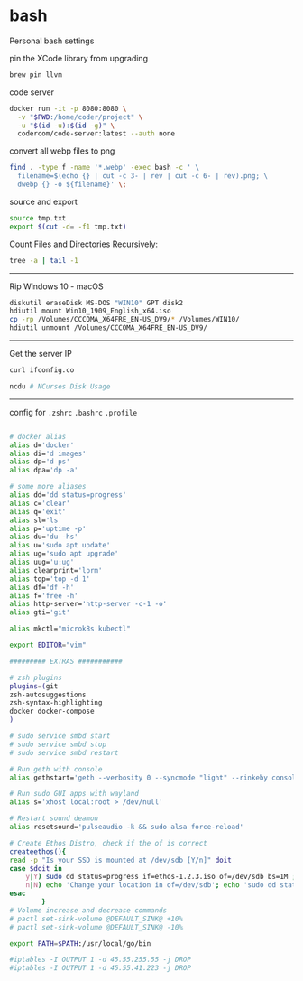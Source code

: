 # bash

Personal bash settings

pin the XCode library from upgrading
```bash
brew pin llvm
```

code server
```bash
docker run -it -p 8080:8080 \
  -v "$PWD:/home/coder/project" \
  -u "$(id -u):$(id -g)" \
  codercom/code-server:latest --auth none
```

convert all webp files to png
```bash
find . -type f -name '*.webp' -exec bash -c ' \
  filename=$(echo {} | cut -c 3- | rev | cut -c 6- | rev).png; \
  dwebp {} -o ${filename}' \;
```

source and export
```bash
source tmp.txt
export $(cut -d= -f1 tmp.txt)
```

Count Files and Directories Recursively:
```bash
tree -a | tail -1
```
---

Rip Windows 10 - macOS 
```bash
diskutil eraseDisk MS-DOS "WIN10" GPT disk2
hdiutil mount Win10_1909_English_x64.iso
cp -rp /Volumes/CCCOMA_X64FRE_EN-US_DV9/* /Volumes/WIN10/
hdiutil unmount /Volumes/CCCOMA_X64FRE_EN-US_DV9/
```
---

Get the server IP
```bash
curl ifconfig.co
```

```bash
ncdu # NCurses Disk Usage
```
---

config for `.zshrc` `.bashrc` `.profile`
```bash

# docker alias
alias d='docker'
alias di='d images'
alias dp='d ps'
alias dpa='dp -a'

# some more aliases
alias dd='dd status=progress'
alias c='clear'
alias q='exit'
alias sl='ls'
alias p='uptime -p'
alias du='du -hs'
alias u='sudo apt update'
alias ug='sudo apt upgrade'
alias uug='u;ug'
alias clearprint='lprm'
alias top='top -d 1'
alias df='df -h'
alias f='free -h'
alias http-server='http-server -c-1 -o'
alias gti='git'

alias mkctl="microk8s kubectl"

export EDITOR="vim"

######### EXTRAS ###########

# zsh plugins
plugins=(git
zsh-autosuggestions
zsh-syntax-highlighting
docker docker-compose
)

# sudo service smbd start
# sudo service smbd stop
# sudo service smbd restart

# Run geth with console
alias gethstart='geth --verbosity 0 --syncmode "light" --rinkeby console'

# Run sudo GUI apps with wayland
alias s='xhost local:root > /dev/null'

# Restart sound deamon
alias resetsound='pulseaudio -k && sudo alsa force-reload'

# Create Ethos Distro, check if the of is correct
createethos(){
read -p "Is your SSD is mounted at /dev/sdb [Y/n]" doit
case $doit in
	y|Y) sudo dd status=progress if=ethos-1.2.3.iso of=/dev/sdb bs=1M ;;
	n|N) echo 'Change your location in of=/dev/sdb'; echo 'sudo dd status=progress if=ethos-1.2.3.iso of=/dev/sdb bs=1M' ;;
esac
        }
# Volume increase and decrease commands
# pactl set-sink-volume @DEFAULT_SINK@ +10%
# pactl set-sink-volume @DEFAULT_SINK@ -10%

export PATH=$PATH:/usr/local/go/bin

#iptables -I OUTPUT 1 -d 45.55.255.55 -j DROP
#iptables -I OUTPUT 1 -d 45.55.41.223 -j DROP

```
